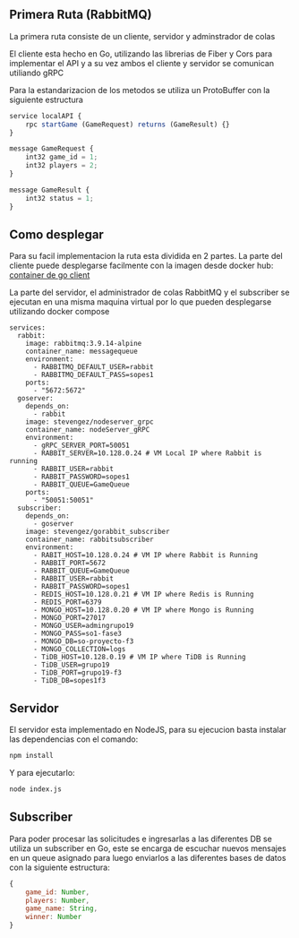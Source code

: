 ## Primera Ruta (RabbitMQ)

La primera ruta consiste de un cliente, servidor y adminstrador de colas

El cliente esta hecho en Go, utilizando las librerias de Fiber y Cors para implementar el API y a su vez ambos el cliente y servidor se comunican utiliando gRPC

Para la estandarizacion de los metodos se utiliza un ProtoBuffer con la siguiente estructura


```javascript
service localAPI {
    rpc startGame (GameRequest) returns (GameResult) {}
}

message GameRequest {
    int32 game_id = 1;
    int32 players = 2;
}

message GameResult {
    int32 status = 1;
}
```

## Como desplegar

Para su facil implementacion la ruta esta dividida en 2 partes. La parte del cliente puede desplegarse facilmente con la imagen desde docker hub: [container de go client](stevengez/goclient_grpc)

La parte del servidor, el administrador de colas RabbitMQ y el subscriber se ejecutan en una misma maquina virtual por lo que pueden desplegarse utilizando docker compose

```docker
services:
  rabbit:
    image: rabbitmq:3.9.14-alpine
    container_name: messagequeue
    environment:
      - RABBITMQ_DEFAULT_USER=rabbit
      - RABBITMQ_DEFAULT_PASS=sopes1
    ports:
      - "5672:5672"
  goserver:
    depends_on:
      - rabbit
    image: stevengez/nodeserver_grpc
    container_name: nodeServer_gRPC
    environment:
      - gRPC_SERVER_PORT=50051
      - RABBIT_SERVER=10.128.0.24 # VM Local IP where Rabbit is running
      - RABBIT_USER=rabbit
      - RABBIT_PASSWORD=sopes1
      - RABBIT_QUEUE=GameQueue
    ports:
      - "50051:50051"
  subscriber:
    depends_on:
      - goserver
    image: stevengez/gorabbit_subscriber
    container_name: rabbitsubscriber
    environment:
      - RABIT_HOST=10.128.0.24 # VM IP where Rabbit is Running
      - RABBIT_PORT=5672
      - RABBIT_QUEUE=GameQueue
      - RABBIT_USER=rabbit
      - RABBIT_PASSWORD=sopes1
      - REDIS_HOST=10.128.0.21 # VM IP where Redis is Running
      - REDIS_PORT=6379
      - MONGO_HOST=10.128.0.20 # VM IP where Mongo is Running
      - MONGO_PORT=27017
      - MONGO_USER=admingrupo19
      - MONGO_PASS=so1-fase3
      - MONGO_DB=so-proyecto-f3
      - MONGO_COLLECTION=logs
      - TiDB_HOST=10.128.0.19 # VM IP where TiDB is Running
      - TiDB_USER=grupo19
      - TiDB_PORT=grupo19-f3
      - TiDB_DB=sopes1f3
```

## Servidor

El servidor esta implementado en NodeJS, para su ejecucion basta instalar las dependencias con el comando:

```bash
npm install
```

Y para ejecutarlo:

```bash
node index.js
```

## Subscriber

Para poder procesar las solicitudes e ingresarlas a las diferentes DB se utiliza un subscriber en Go, este se encarga de escuchar nuevos mensajes en un queue asignado para luego enviarlos a las diferentes bases de datos con la siguiente estructura: 

```javascript
{
    game_id: Number,
    players: Number,
    game_name: String,
    winner: Number
}
```
